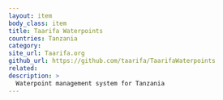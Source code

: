 ```yaml
---
layout: item
body_class: item
title: Taarifa Waterpoints
countries: Tanzania
category: 
site_url: Taarifa.org
github_url: https://github.com/taarifa/TaarifaWaterpoints
related: 
description: >
  Waterpoint management system for Tanzania
---
```

